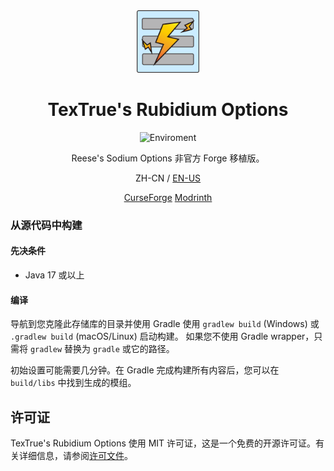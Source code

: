 <center><div align="center">

<img height="100" src="icon/icon.png" width="100"/>

# TexTrue's Rubidium Options

![Enviroment](https://img.shields.io/badge/Enviroment-Client-purple)


Reese's Sodium Options 非官方 Forge 移植版。

ZH-CN / [EN-US](README.md)

[CurseForge](https://www.curseforge.com/minecraft/mc-mods/textrues-rubidium-options)
[Modrinth](https://modrinth.com/mod/textrues-rubidium-options)

</div></center>

### 从源代码中构建

#### 先决条件

- Java 17 或以上

#### 编译

导航到您克隆此存储库的目录并使用 Gradle 使用 `gradlew build` (Windows) 或 `.gradlew build` (macOS/Linux) 启动构建。
如果您不使用 Gradle wrapper，只需将 `gradlew` 替换为 `gradle` 或它的路径。

初始设置可能需要几分钟。在 Gradle 完成构建所有内容后，您可以在 `build/libs` 中找到生成的模组。

## 许可证

TexTrue's Rubidium Options 使用 MIT 许可证，这是一个免费的开源许可证。有关详细信息，请参阅[许可文件](LICENSE)。
